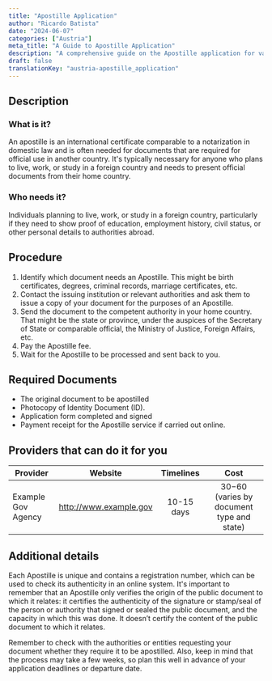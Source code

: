 ```yaml
---
title: "Apostille Application"
author: "Ricardo Batista"
date: "2024-06-07"
categories: ["Austria"]
meta_title: "A Guide to Apostille Application"
description: "A comprehensive guide on the Apostille application for various purposes"
draft: false
translationKey: "austria-apostille_application"
---
```


## Description

### What is it?
An apostille is an international certificate comparable to a notarization in domestic law and is often needed for documents that are required for official use in another country. It's typically necessary for anyone who plans to live, work, or study in a foreign country and needs to present official documents from their home country.

### Who needs it?
Individuals planning to live, work, or study in a foreign country, particularly if they need to show proof of education, employment history, civil status, or other personal details to authorities abroad.

## Procedure

1. Identify which document needs an Apostille. This might be birth certificates, degrees, criminal records, marriage certificates, etc.
2. Contact the issuing institution or relevant authorities and ask them to issue a copy of your document for the purposes of an Apostille.
3. Send the document to the competent authority in your home country. That might be the state or province, under the auspices of the Secretary of State or comparable official, the Ministry of Justice, Foreign Affairs, etc.
4. Pay the Apostille fee.
5. Wait for the Apostille to be processed and sent back to you.

## Required Documents

- The original document to be apostilled
- Photocopy of Identity Document (ID).
- Application form completed and signed
- Payment receipt for the Apostille service if carried out online.

## Providers that can do it for you

| Provider        |     Website     |     Timelines    |       Cost      |
| --------------- | --------------- |  :-------------: | :-------------: |
| Example Gov Agency      |  http://www.example.gov      |     10-15 days      |        $30-$60 (varies by document type and state) |

## Additional details

 Each Apostille is unique and contains a registration number, which can be used to check its authenticity in an online system. It's important to remember that an Apostille only verifies the origin of the public document to which it relates: it certifies the authenticity of the signature or stamp/seal of the person or authority that signed or sealed the public document, and the capacity in which this was done. It doesn’t certify the content of the public document to which it relates.
 

Remember to check with the authorities or entities requesting your document whether they require it to be apostilled. Also, keep in mind that the process may take a few weeks, so plan this well in advance of your application deadlines or departure date.